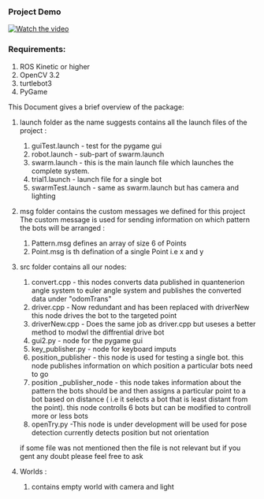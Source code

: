### Project Demo 
[![Watch the video](https://imgur.com/a/sLWsBpw)](https://www.youtube.com/watch?v=_1MKJ73M_7M)


### Requirements:

1. ROS Kinetic or higher 
2. OpenCV 3.2
3. turtlebot3
4. PyGame

This Document gives a brief overview of the package: 
1. launch folder as the name suggests contains all the launch files of the project :
    1. guiTest.launch - test for the pygame gui
    2. robot.launch - sub-part of swarm.launch
    3. swarm.launch - this is the main launch file which launches the complete system.
    4. trial1.launch - launch file for a single bot
    5. swarmTest.launch - same as swarm.launch but has camera and lighting 
    
2. msg folder contains the custom messages we defined for this project
    The custom message is used for sending information on which pattern the
    bots will be arranged :
    1. Pattern.msg defines an array of size 6 of Points
    2. Point.msg is th defination of a single Point i.e x and y
    
3. src folder contains all our nodes:
    1. convert.cpp - this nodes converts data published in quantenerion angle system 
        to euler angle system and publishes the converted data under "odomTrans"
    2. driver.cpp - Now redundant and has been replaced with driverNew this node drives the bot to the targeted point
    3. driverNew.cpp - Does the same job as driver.cpp but useses a better method to modwl the diffrential drive bot
    3. gui2.py - node for the pygame gui
    4. key_publisher.py - node for keyboard imputs 
    5. position_publisher - this node is used for testing a single bot. this node publishes information
        on which position a particular bots need to go
    6. position _publisher_node - this node takes information about the pattern the bots should be and then assigns 
        a particular point to a bot based on distance ( i.e it selects a bot that is least distant from the point).
        this node controlls 6 bots but can be modified to controll more or less bots
    7. openTry.py -This node is under development will be used for pose detection currently detects position but not orientation 
    
    if some file was not mentioned then the file is not relevant but if you gent any doubt please feel free to ask
4. Worlds :
    1. contains empty world with camera and light 
